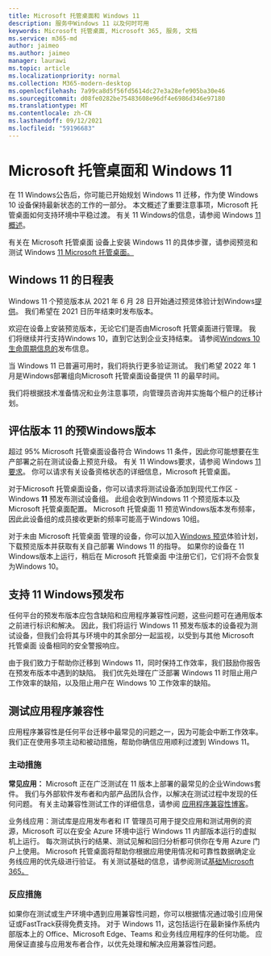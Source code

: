 ```yaml
---
title: Microsoft 托管桌面和 Windows 11
description: 服务中Windows 11 以及何时可用
keywords: Microsoft 托管桌面, Microsoft 365, 服务, 文档
ms.service: m365-md
author: jaimeo
ms.author: jaimeo
manager: laurawi
ms.topic: article
ms.localizationpriority: normal
ms.collection: M365-modern-desktop
ms.openlocfilehash: 7a99ca8d5f56fd5614dc27e3a28efe905ba30e46
ms.sourcegitcommit: d08fe0282be75483608e96df4e6986d346e97180
ms.translationtype: MT
ms.contentlocale: zh-CN
ms.lasthandoff: 09/12/2021
ms.locfileid: "59196683"
---
```

# <a name="microsoft-managed-desktop-and-windows-11"></a>Microsoft 托管桌面和 Windows 11

在 11 Windows公告后，你可能已开始规划 Windows 11 迁移，作为使 Windows 10 设备保持最新状态的工作的一部分。 本文概述了重要注意事项，Microsoft 托管桌面如何支持环境中平稳过渡。 有关 11 Windows的信息，请参阅 Windows [11 概述](/windows/whats-new/windows-11)。

有关在 Microsoft 托管桌面 设备上安装 Windows 11 的具体步骤，请参阅预览和测试 Windows [11 Microsoft 托管桌面。](../working-with-managed-desktop/test-win11-mmd.md)

## <a name="timeline-for-windows-11"></a>Windows 11 的日程表

Windows 11 个预览版本从 2021 年 6 月 28 日开始通过预览体验计划Windows[提供](/windows-insider/)。 我们希望在 2021 日历年结束时发布版本。

欢迎在设备上安装预览版本，无论它们是否由Microsoft 托管桌面进行管理。 我们将继续并行支持Windows 10，直到它达到企业支持结束。 请参阅[Windows 10生命周期信息的](/windows/release-health/release-information)发布信息。

当 Windows 11 已普遍可用时，我们将执行更多验证测试。 我们希望 2022 年 1 月是Windows部署组向Microsoft 托管桌面设备提供 11 的最早时间。

我们将根据技术准备情况和业务注意事项，向管理员咨询并实施每个租户的迁移计划。

## <a name="assessing-pre-release-versions-of-windows-11"></a>评估版本 11 的预Windows版本

超过 95% Microsoft 托管桌面设备符合 Windows 11 条件，因此你可能想要在生产部署之前在测试设备上预览升级。 有关 11 Windows要求，请参阅 Windows [11 要求](/windows/whats-new/windows-11-requirements)。 你可以请求有关设备资格状态的详细信息，Microsoft 托管桌面。

对于Microsoft 托管桌面设备，你可以请求将测试设备添加到现代工作区 - Windows **11** 预发布测试设备组。 此组会收到Windows 11 个预览版本以及Microsoft 托管桌面配置。 Microsoft 托管桌面 11 预览Windows版本发布频率，因此此设备组的成员接收更新的频率可能高于Windows 10组。

对于未由 Microsoft 托管桌面 管理的设备，你可以加入[Windows 预览](/windows-insider/)体验计划，下载预览版本并获取有关自己部署 Windows 11 的指导。 如果你的设备在 11 Windows版本上运行，稍后在 Microsoft 托管桌面 中注册它们，它们将不会恢复为Windows 10。

## <a name="support-for-pre-release-windows-11-devices"></a>支持 11 Windows预发布

任何平台的预发布版本应包含缺陷和应用程序兼容性问题，这些问题可在通用版本之前进行标识和解决。 因此，我们将运行 Windows 11 预发布版本的设备视为测试设备，但我们会将其与环境中的其余部分一起监视，以受到与其他 Microsoft 托管桌面 设备相同的安全警报响应。

由于我们致力于帮助你迁移到 Windows 11，同时保持工作效率，我们鼓励你报告在预发布版本中遇到的缺陷。 我们优先处理在广泛部署 Windows 11 时阻止用户工作效率的缺陷，以及阻止用户在 Windows 10 工作效率的缺陷。

## <a name="testing-application-compatibility"></a>测试应用程序兼容性

应用程序兼容性是任何平台迁移中最常见的问题之一，因为可能会中断工作效率。 我们正在使用多项主动和被动措施，帮助你确信应用顺利过渡到 Windows 11。

### <a name="proactive-measures"></a>主动措施

**常见应用：** Microsoft 正在广泛测试在 11 版本上部署的最常见的企业Windows套件。 我们与外部软件发布者和内部产品团队合作，以解决在测试过程中发现的任何问题。 有关主动兼容性测试工作的详细信息，请参阅 [应用程序兼容性博客](https://blogs.windows.com/windowsexperience/2019/01/15/application-compatibility-in-the-windows-ecosystem/)。

[](https://www.microsoft.com/en-us/testbase)业务线应用：测试库是应用发布者和 IT 管理员可用于提交应用和测试用例的资源，Microsoft 可以在安全 Azure 环境中运行 Windows 11 内部版本运行的虚拟机上运行。 每次测试执行的结果、测试见解和回归分析都可供你在专用 Azure 门户上使用。 Microsoft 托管桌面将帮助你根据应用使用情况和可靠性数据确定业务线应用的优先级进行验证。 有关测试基础的信息，请参阅测试[基础Microsoft 365。](https://techcommunity.microsoft.com/t5/windows-it-pro-blog/test-base-for-microsoft-365-microsoft-ignite-2021-updates/ba-p/2185566)

### <a name="reactive-measures"></a>反应措施
如果你在测试或生产环境中遇到应用兼容性问题，你可以根据情况通过吸引应用保证或FastTrack获得免费支持[](/fasttrack/products-and-capabilities#app-assure)。 对于 Windows 11，这包括运行在最新操作系统内部版本上的 Office、Microsoft Edge、Teams 和业务线应用程序的任何功能。 应用保证直接与应用发布者合作，以优先处理和解决应用兼容性问题。

